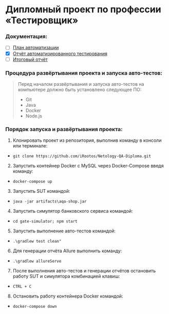 # Дипломный проект по профессии «Тестировщик»

### Документация:
- [ ] [План автоматизации](https://github.com/iRootos/Netology-QA-Diploma/blob/master/docs/Plan.md)
- [X] [Отчёт автоматизированного тестирования](https://github.com/iRootos/Netology-QA-Diploma/blob/master/docs/Report.md)
- [ ] [Итоговый отчёт](https://github.com/iRootos/Netology-QA-Diploma/blob/master/docs/Summary.md)

### Процедура развёртывания проекта и запуска авто-тестов:
> Перед началом развёртывания и запуска авто-тестов на компьютере должно быть установлено следующее ПО:
> * Git
> * Java
> * Docker
> * Node.js
### Порядок запуска и развёртывания проекта:
1. Клонировать проект из репозитория, выполнив команду в консоли или терминале: 
- `git clone https://github.com/iRootos/Netology-QA-Diploma.git`
2. Запустить контейнер Docker с MySQL через Docker-Compose введя команду:
- `docker-compose up`
3. Запустить SUT командой:
- `java -jar artifacts\aqa-shop.jar`
4. Запустить симулятор банковского сервиса командой:
- `cd gate-simulator; npm start`
5. Запустить выполнение авто-тестов командой:
- `.\gradlew test clean"`
6. Для генерации отчёта Allure выполнить команду:
- `.\gradlew allureServe` 
7. После выполнения авто-тестов и генерации отчётов остановить работу SUT и симулятора комбинацией клавиш:
- `CTRL + C`
8. Остановить работу контейнера Docker командой:
- `docker-compose down`
